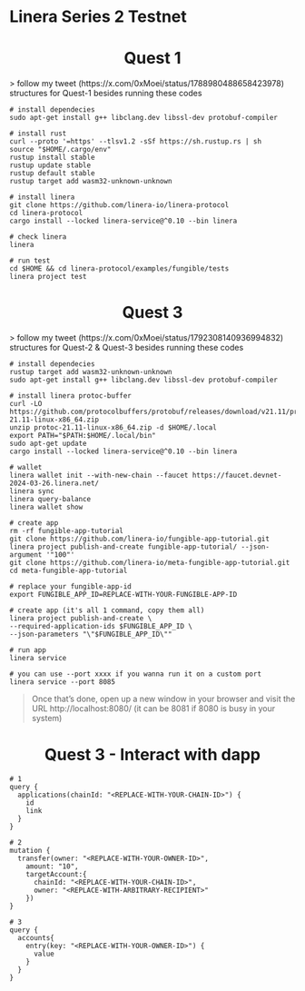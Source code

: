 # Linera Series 2 Testnet

<h1 align="center"> Quest 1 </h1>
> follow my tweet (https://x.com/0xMoei/status/1788980488658423978) structures for Quest-1 besides running these codes

```console
# install dependecies
sudo apt-get install g++ libclang.dev libssl-dev protobuf-compiler

# install rust
curl --proto '=https' --tlsv1.2 -sSf https://sh.rustup.rs | sh
source "$HOME/.cargo/env"
rustup install stable
rustup update stable
rustup default stable
rustup target add wasm32-unknown-unknown

# install linera
git clone https://github.com/linera-io/linera-protocol
cd linera-protocol
cargo install --locked linera-service@^0.10 --bin linera

# check linera
linera

# run test
cd $HOME && cd linera-protocol/examples/fungible/tests
linera project test
```

<h1 align="center"> Quest 3 </h1>
> follow my tweet (https://x.com/0xMoei/status/1792308140936994832) structures for Quest-2 & Quest-3 besides running these codes

```console
# install dependecies
rustup target add wasm32-unknown-unknown
sudo apt-get install g++ libclang.dev libssl-dev protobuf-compiler

# install linera protoc-buffer
curl -LO https://github.com/protocolbuffers/protobuf/releases/download/v21.11/protoc-21.11-linux-x86_64.zip
unzip protoc-21.11-linux-x86_64.zip -d $HOME/.local
export PATH="$PATH:$HOME/.local/bin"
sudo apt-get update
cargo install --locked linera-service@^0.10 --bin linera

# wallet
linera wallet init --with-new-chain --faucet https://faucet.devnet-2024-03-26.linera.net/
linera sync
linera query-balance
linera wallet show

# create app
rm -rf fungible-app-tutorial
git clone https://github.com/linera-io/fungible-app-tutorial.git
linera project publish-and-create fungible-app-tutorial/ --json-argument '"100"'
git clone https://github.com/linera-io/meta-fungible-app-tutorial.git
cd meta-fungible-app-tutorial

# replace your fungible-app-id
export FUNGIBLE_APP_ID=REPLACE-WITH-YOUR-FUNGIBLE-APP-ID

# create app (it's all 1 command, copy them all)
linera project publish-and-create \
--required-application-ids $FUNGIBLE_APP_ID \
--json-parameters "\"$FUNGIBLE_APP_ID\""

# run app
linera service

# you can use --port xxxx if you wanna run it on a custom port
linera service --port 8085
```
> Once that’s done, open up a new window in your browser and visit the URL http://localhost:8080/ (it can be 8081 if 8080 is busy in your system)

<h1 align="center"> Quest 3 - Interact with dapp </h1>

```console
# 1
query {
  applications(chainId: "<REPLACE-WITH-YOUR-CHAIN-ID>") {
    id
    link
  }
}

# 2
mutation {
  transfer(owner: "<REPLACE-WITH-YOUR-OWNER-ID>", 
    amount: "10", 
    targetAccount:{
      chainId: "<REPLACE-WITH-YOUR-CHAIN-ID>",
      owner: "<REPLACE-WITH-ARBITRARY-RECIPIENT>"
    })
}

# 3
query {
  accounts{
    entry(key: "<REPLACE-WITH-YOUR-OWNER-ID>") {
      value
    }
  }
}
```

